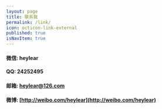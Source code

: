 ```yaml
---
layout: page
title: 联系我
permalink: /link/
icon: octicon-link-external
published: true
isNavItem: true
---
```

#### 微信: heylear
#### QQ:   24252495
#### 邮箱: [heylear@126.com](mailto:heylear@126.com)
#### 微博: [http://weibo.com/heylear](http://weibo.com/heylear)
